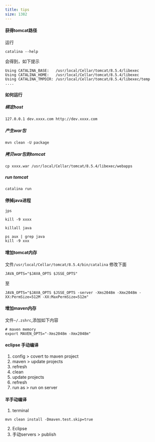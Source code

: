 ```yaml
---
title: tips
size: 1382
---
```

#### 获得tomcat路径
运行
```shell
catalina --help
```
会得到，如下提示
```shell
Using CATALINA_BASE:   /usr/local/Cellar/tomcat/8.5.4/libexec
Using CATALINA_HOME:   /usr/local/Cellar/tomcat/8.5.4/libexec
Using CATALINA_TMPDIR: /usr/local/Cellar/tomcat/8.5.4/libexec/temp
....
```

#### 如何运行
##### 绑定host
```shell
127.0.0.1 dev.xxxx.com http://dev.xxxx.com
```
##### 产生war包
```shell
mvn clean -U package
```
##### 拷贝war包到tomcat
```shell
cp xxxx.war /usr/local/Cellar/tomcat/8.5.4/libexec/webapps
```
##### run tomcat
```shell
catalina run
```

#### 停掉java进程
```shell
jps

kill -9 xxxx
```

```shell
killall java
```

```shell
ps aux | grep java 
kill -9 xxx
```


#### 增加tomcat内存
文件`/usr/local/Cellar/tomcat/8.5.4/bin/catalina`
修改下面

```shell
JAVA_OPTS="$JAVA_OPTS $JSSE_OPTS" 
```
至
```shell
JAVA_OPTS="$JAVA_OPTS $JSSE_OPTS -server -Xms2048m -Xmx2048m -XX:PermSize=512M -XX:MaxPermSize=512m" 
```

#### 增加maven内存
文件`~/.zshrc`,添加如下内容
```
# maven memory
export MAVEN_OPTS="-Xms2048m -Xmx2048m"
```

#### eclipse 手动编译
1. config > covert to maven project
2. maven > update projects
3. refresh
4. clean
5. update projects
6. refresh
7. run as > run on server

#### 半手动编译
1. terminal
```shell
mvn clean install -Dmaven.test.skip=true
```
2. Eclipse
3. 手动servers > publish
